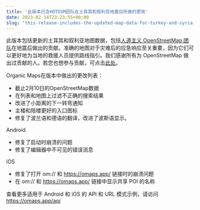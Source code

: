 ```yaml
---
title: '此版本已含HOTOSM团队在土耳其和叙利亚地震后所做的更改'
date: 2023-02-14T23:23:55+00:00
slug: "this-release-includes-the-updated-map-data-for-turkey-and-syria-including-the-humanitarian-openstreetmap-team-changes-after-the-recent-earthquake"
---
```


此版本包括更新的土耳其和叙利亚地图数据，包括[人道主义 OpenStreetMap 团队](https://www.hotosm.org/)在地震后做出的贡献。准确的地图对于灾难后的应急响应至关重要，因为它们可以更好地为当地的救援人员提供路线指引。我们感谢所有为 OpenStreetMap 做出过贡献的人。若您也想参与贡献，可点击[此处](https://www.openstreetmap.org/user/Heather%20Leson/diary/400951)。

Organic Maps在版本中做出的更改列表：
* 截止2月10日的OpenStreetMap数据
* 在列表和地图上过滤不正确的搜索结果
* 改进了小距离的下一转弯通知
* 主楼和陪楼更好的入口图标
* 修复了波兰语和德语的翻译，改进了波斯语显示。

Android
* 修复了启动时崩溃的问题
* 修复了编辑器中不可见的错误消息

iOS
* 修复了打开 om:// 和 <https://omaps.app/> 链接时的崩溃问题 
* 在 om:// 和 <https://omaps.app/> 链接中显示共享 POI 的名称

查看更多适用于 Android 和 iOS 的 API 和 URL 模式示例，请访问 <https://omaps.app/api>
